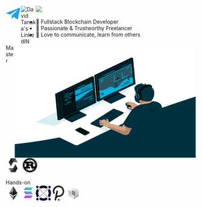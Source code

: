 <a href="https://t.me/realhardworkingdeveloper"><img align="left" alt="David Tanaka's Telegram" width="40px" src="https://github.com/realhardworkingdeveloper/realhardworkingdeveloper/blob/main/tg.png" /><a href="realhardworkingdeveloper@gmail.com"><img src="https://github.com/blackcater/blackcater/raw/main/images/social-gmail.svg" height="40" /></a></a> <a href="https://www.linkedin.com/in/david-tanaka-066262235/"><img align="left" alt="David Tanaka's LinkedIN" width="40px" src="https://raw.githubusercontent.com/peterthehan/peterthehan/master/assets/linkedin.svg" /></a> 

- 👀 Fullstack Blockchain Developer
- 🌱 Passionate & Trustworthy Freelancer
- 💞️ Love to communicate, learn from others

<img align="right" alt="GIF" src="https://github.com/realhardworkingdeveloper/realhardworkingdeveloper/blob/main/code.gif" width="480" height="300" />

Master <br>
<img alt="solidty" width="40px" src="https://github.com/realhardworkingdeveloper/realhardworkingdeveloper/blob/main/solidity.png" /> <img  alt="rust" width="40px" src="https://github.com/realhardworkingdeveloper/realhardworkingdeveloper/blob/main/rust.png" />

Hands-on<br>
<img align="left" alt="ETH" width="40px" src="https://github.com/realhardworkingdeveloper/realhardworkingdeveloper/blob/main/eth-diamond-black-white.jpg" />
<img align="left" alt="ETH" width="40px" height="40px" src="https://github.com/realhardworkingdeveloper/realhardworkingdeveloper/blob/main/index.jpg" />
<img align="left" alt="ETH" width="40px" src="https://github.com/realhardworkingdeveloper/realhardworkingdeveloper/blob/main/elrond.png" />
<img align="left" alt="ETH" width="40px" src="https://github.com/realhardworkingdeveloper/realhardworkingdeveloper/blob/main/index.png" />
<img align="left" alt="ETH" width="40px" src="https://github.com/realhardworkingdeveloper/realhardworkingdeveloper/blob/main/substrate.png" />



<!---
realhardworkingdeveloper/realhardworkingdeveloper is a ✨ special ✨ repository because its `README.md` (this file) appears on your GitHub profile.
You can click the Preview link to take a look at your changes.
--->
